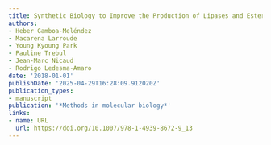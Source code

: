 ```yaml
---
title: Synthetic Biology to Improve the Production of Lipases and Esterases (Review)
authors:
- Heber Gamboa‐Meléndez
- Macarena Larroude
- Young Kyoung Park
- Pauline Trebul
- Jean‐Marc Nicaud
- Rodrigo Ledesma‐Amaro
date: '2018-01-01'
publishDate: '2025-04-29T16:28:09.912020Z'
publication_types:
- manuscript
publication: '*Methods in molecular biology*'
links:
- name: URL
  url: https://doi.org/10.1007/978-1-4939-8672-9_13
---
```

